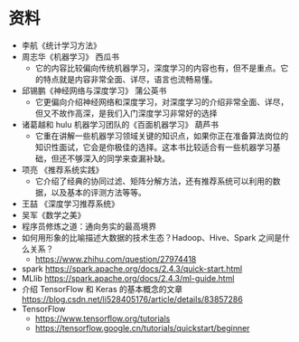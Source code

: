 # 资料
- 李航《统计学习方法》
- 周志华《机器学习》 西瓜书
  - 它的内容比较偏向传统机器学习，深度学习的内容也有，但不是重点。它的特点就是内容非常全面、详尽，语言也流畅易懂。
- 邱锡鹏《神经网络与深度学习》 蒲公英书
  - 它更偏向介绍神经网络和深度学习，对深度学习的介绍非常全面、详尽，但又不故作高深，是我们入门深度学习非常好的选择
- 诸葛越和 hulu 机器学习团队的《百面机器学习》 葫芦书
  - 它重在讲解一些机器学习领域关键的知识点，如果你正在准备算法岗位的知识性面试，它会是你极佳的选择。这本书比较适合有一些机器学习基础，但还不够深入的同学来查漏补缺。
- 项亮 《推荐系统实践》
  - 它介绍了经典的协同过滤、矩阵分解方法，还有推荐系统可以利用的数据，以及基本的评测方法等等。
- 王喆 《深度学习推荐系统》
- 吴军《数学之美》
- 程序员修炼之道：通向务实的最高境界
- 如何用形象的比喻描述大数据的技术生态？Hadoop、Hive、Spark 之间是什么关系？
  - https://www.zhihu.com/question/27974418
- spark https://spark.apache.org/docs/2.4.3/quick-start.html
- MLlib https://spark.apache.org/docs/2.4.3/ml-guide.html
- 介绍 TensorFlow 和 Keras 的基本概念的文章 https://blog.csdn.net/li528405176/article/details/83857286
- TensorFlow 
  - https://www.tensorflow.org/tutorials
  - https://tensorflow.google.cn/tutorials/quickstart/beginner
